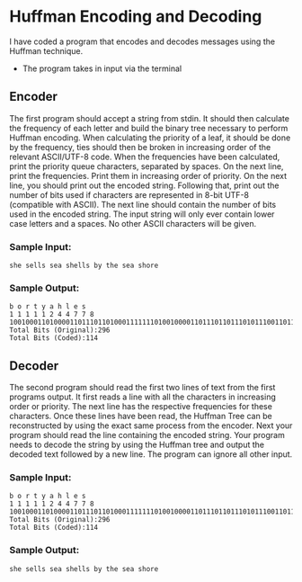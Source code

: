 # Huffman Encoding and Decoding

I have coded a program that encodes and decodes messages using the Huffman technique.

* The program takes in input via the terminal 

## Encoder
The first program should accept a string from stdin. It should then calculate the frequency of each letter and
build the binary tree necessary to perform Huffman encoding. When calculating the priority of a leaf, it should
be done by the frequency, ties should then be broken in increasing order of the relevant ASCII/UTF-8 code.
When the frequencies have been calculated, print the priority queue characters, separated by spaces. On the
next line, print the frequencies. Print them in increasing order of priority. On the next line, you should print
out the encoded string. Following that, print out the number of bits used if characters are represented in 8-bit
UTF-8 (compatible with ASCII). The next line should contain the number of bits used in the encoded string.
The input string will only ever contain lower case letters and a spaces. No other ASCII characters will be
given.

### Sample Input:
```
she sells sea shells by the sea shore
```
### Sample Output:
```
b o r t y a h l e s
1 1 1 1 1 2 4 4 7 7 8
100100011010000110111011010001111111010010000110111011011101011100110111101010001101000111111101001011101111110000
Total Bits (Original):296
Total Bits (Coded):114
```
## Decoder
The second program should read the first two lines of text from the first programs output. It first reads a line
with all the characters in increasing order or priority. The next line has the respective frequencies for these
characters. Once these lines have been read, the Huffman Tree can be reconstructed by using the exact
same process from the encoder. Next your program should read the line containing the encoded string. Your
program needs to decode the string by using the Huffman tree and output the decoded text followed by a new
line. The program can ignore all other input.
### Sample Input:
```
b o r t y a h l e s
1 1 1 1 1 2 4 4 7 7 8
100100011010000110111011010001111111010010000110111011011101011100110111101010001101000111111101001011101111110000
Total Bits (Original):296
Total Bits (Coded):114
```
### Sample Output:
```
she sells sea shells by the sea shore
```
